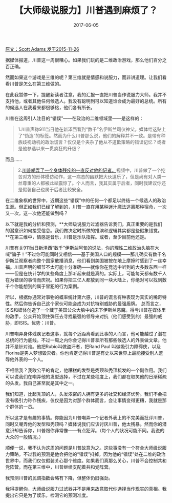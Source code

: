 ﻿---
layout: post
title: 【大师级说服力】川普遇到麻烦了？
date: 2017-06-05
---

 [原文：Scott Adams   发于2015-11-26][1]

据媒体报道，川普这一周很糟心。如果我们玩的是二维政治游戏，那么他们百分之百正确。

然而如果这个游戏是三维的呢？第三维就是情感和说服力，而非讲道理。让我们看看川普是怎么在第三维做的。

在此我暂停一下，提醒新读者注意，我的汇报一直把川普当作说服力大师。我并不支持他，或者其他任何候选人。我没有聪明到可以知道谁会成为最好的总统。所有的候选人在我看来都很够格，他们各有所长。

川普在这周引人注目的“错误”——在政治的二维领域里——是这样的：

>1.川普声称911当日他在新泽西看到“数千”名伊斯兰司仪神父。媒体给这贴上了“伪造”的标签。然而为什么川普那么说，他们的解释并不一致。是带有种族歧视动机的政治谎言？仅仅是个夹杂了他从不道歉策略的错误记忆？或者是他参选以来一贯疯狂的升级？


而且……

>2.[川普嘲弄了一个身体残疾的一直反对他的记者。][2]视频中，川普做了一个挖苦对方的形体模仿动作，这一病态的幽默把大伙逗乐了，但是尚有对人类一丝尊重的人都被此举震惊了。个人而言，我其实属于后者，同时我建议你还是假装自己也属于后者比较安全。

在二维象棋的世界中，近期这些“错误”中的任何一个都足以终结一个候选人的政治生涯。但正如我们已经了解到的，川普一直在用某种迷汁魔法逃离那种宿命，一次又一次。这一次他还能做到吗？

以下就是我的分析和预测，**大师级说服力过滤器告诉我们，真正重要的是我们的潜意识如何接受信息。我们做决定时所做的推演和逻辑其实都是些假象错觉。**在第三维中，情感是音乐，川普是乐队指挥。或者，至少目前他还是。

川普有关911当日新泽西“数千”伊斯兰阿訇的说法，你的理性二维政治头脑在大喊“骗子！”不过你可能同时又相信——基于美国人口的规模——那儿确实有数千名伊斯兰观察者向整个国家散播消息，他们看到美国被按在地上摩擦时感到了一丝幸福。川普声明的细节不太可能十分准确——就像你在竞选中听到的大多数东西一样——但是在统计学的某些角度上那听起来就是真的。实际上，可能每天都有数千人在为错误的事情而庆祝。如果你把三亿人都放到同一块大陆上，你绝对可以找到数千个你能想到的属于冒犯的行为案例。

所以，根据你通常对事物的概率统计第六感，川普的谎言有种表现为真实的稀奇特性。然后你告诉自己这个家伙可能会成为对抗特别威胁的最强盾牌。
总而言之，ISIS和媒体创造了一个藏于美国公众大脑中的床下伊斯兰恶魔。得亏川普在媒体里的敌手，公众开始顶住弹压去寻找最强的领导来对抗（他们感受到的）最强的威胁，即ISIS。优势：川普。

川普嘲弄身体残疾记者这事，就每个近距离看到此事的人而言，他可能越过了潜在总统的行为底线。不过一周之内你会记得川普拿所有那些候选人的外表做文章。他并不是针对谁。他把Rubio叫做盗汗者，把Rand Paul 叫做吸引力障碍侠，以及Fiorina是男人梦想毁灭者。你也肯定记得川普是有史以来世界上最能接受别人羞辱他外表的一个人。

不相信我？我敢公平的肯定，他糟糕的发型是秃顶和秃顶梳发的一个副作用。我们可以说我们在嘲弄他的发型选择，不过在某些程度上，我们都在取笑他的日渐稀疏的头发。我自己甚至就是其中之一。

我们知道，比起秃顶的人，头发浓密的人拥有更多的社交和经济优势。我们不会把没有吸引力称作残疾，仅仅是因为对那个群体而言，会让事情变得更糟，我就是那个群体的一员。

所以这才是有趣的事情。你能因为川普嘲弄一个记者外表上的不完美而批评川普，同时又嘲弄他的发型和秃顶吗？媒体说我们应该讨厌川普，他太残暴。然而你的潜意识却告诉你，川普跟你非常像——有点犯浑。（每个人的状况可能不同。我说的大众的一般情况。）

顺便一说，我不认为这周的问题是川普故意为之。这些事没有一个符合大师级说服力策略。不过我的预测是他会把他的“错误”抖掉，因为他的“错误”处在二维的政治世界中，而我们仅仅假装关心那个维度。如果我们真那么关心，川普不会控制共和党阵营。而在第三维中，川普继续支配着共和党阵营。

我预测川普的民调指数会略有下降，但整体仍旧强劲。

我得提醒你，大师级说服力过滤器并不是用来故意取代你选择当作现实的真相。我提出它只是为了娱乐，检测它的预测准度。

[1]: http://blog.dilbert.com/post/134003720926/trump-trouble-report

[2]: http://www.rawstory.com/2015/11/trump-mocks-reporters-chronic-illness-and-msnbcs-morning-joe-cruelly-laughs-about-it/





